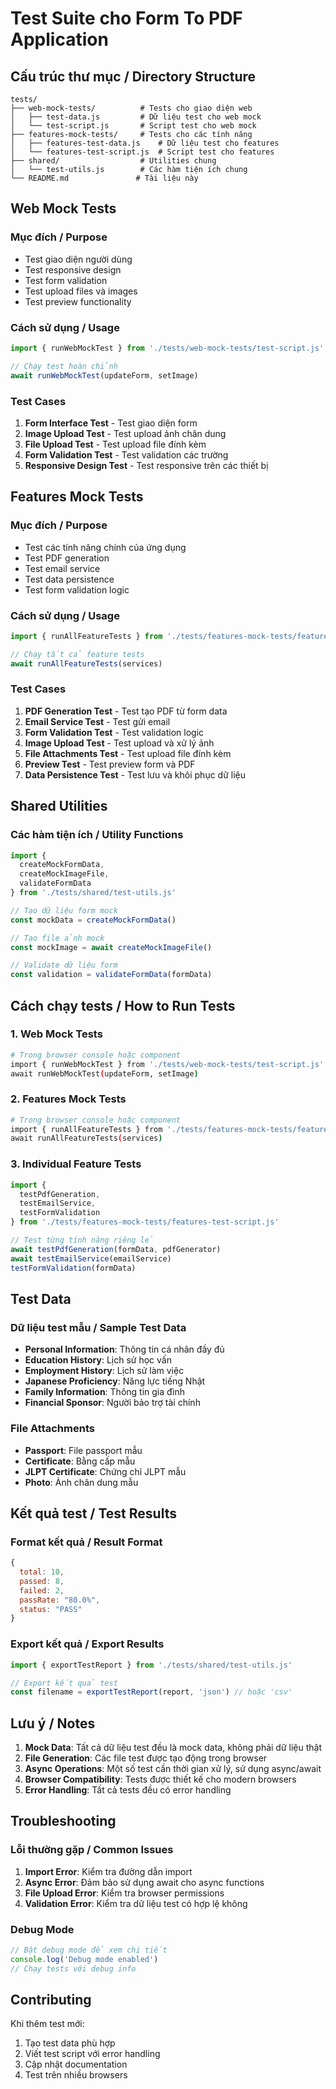# Test Suite cho Form To PDF Application

## Cấu trúc thư mục / Directory Structure

```
tests/
├── web-mock-tests/          # Tests cho giao diện web
│   ├── test-data.js         # Dữ liệu test cho web mock
│   └── test-script.js       # Script test cho web mock
├── features-mock-tests/     # Tests cho các tính năng
│   ├── features-test-data.js    # Dữ liệu test cho features
│   └── features-test-script.js  # Script test cho features
├── shared/                  # Utilities chung
│   └── test-utils.js        # Các hàm tiện ích chung
└── README.md               # Tài liệu này
```

## Web Mock Tests

### Mục đích / Purpose
- Test giao diện người dùng
- Test responsive design
- Test form validation
- Test upload files và images
- Test preview functionality

### Cách sử dụng / Usage

```javascript
import { runWebMockTest } from './tests/web-mock-tests/test-script.js'

// Chạy test hoàn chỉnh
await runWebMockTest(updateForm, setImage)
```

### Test Cases
1. **Form Interface Test** - Test giao diện form
2. **Image Upload Test** - Test upload ảnh chân dung
3. **File Upload Test** - Test upload file đính kèm
4. **Form Validation Test** - Test validation các trường
5. **Responsive Design Test** - Test responsive trên các thiết bị

## Features Mock Tests

### Mục đích / Purpose
- Test các tính năng chính của ứng dụng
- Test PDF generation
- Test email service
- Test data persistence
- Test form validation logic

### Cách sử dụng / Usage

```javascript
import { runAllFeatureTests } from './tests/features-mock-tests/features-test-script.js'

// Chạy tất cả feature tests
await runAllFeatureTests(services)
```

### Test Cases
1. **PDF Generation Test** - Test tạo PDF từ form data
2. **Email Service Test** - Test gửi email
3. **Form Validation Test** - Test validation logic
4. **Image Upload Test** - Test upload và xử lý ảnh
5. **File Attachments Test** - Test upload file đính kèm
6. **Preview Test** - Test preview form và PDF
7. **Data Persistence Test** - Test lưu và khôi phục dữ liệu

## Shared Utilities

### Các hàm tiện ích / Utility Functions

```javascript
import { 
  createMockFormData, 
  createMockImageFile, 
  validateFormData 
} from './tests/shared/test-utils.js'

// Tạo dữ liệu form mock
const mockData = createMockFormData()

// Tạo file ảnh mock
const mockImage = await createMockImageFile()

// Validate dữ liệu form
const validation = validateFormData(formData)
```

## Cách chạy tests / How to Run Tests

### 1. Web Mock Tests
```bash
# Trong browser console hoặc component
import { runWebMockTest } from './tests/web-mock-tests/test-script.js'
await runWebMockTest(updateForm, setImage)
```

### 2. Features Mock Tests
```bash
# Trong browser console hoặc component
import { runAllFeatureTests } from './tests/features-mock-tests/features-test-script.js'
await runAllFeatureTests(services)
```

### 3. Individual Feature Tests
```javascript
import { 
  testPdfGeneration, 
  testEmailService, 
  testFormValidation 
} from './tests/features-mock-tests/features-test-script.js'

// Test từng tính năng riêng lẻ
await testPdfGeneration(formData, pdfGenerator)
await testEmailService(emailService)
testFormValidation(formData)
```

## Test Data

### Dữ liệu test mẫu / Sample Test Data
- **Personal Information**: Thông tin cá nhân đầy đủ
- **Education History**: Lịch sử học vấn
- **Employment History**: Lịch sử làm việc
- **Japanese Proficiency**: Năng lực tiếng Nhật
- **Family Information**: Thông tin gia đình
- **Financial Sponsor**: Người bảo trợ tài chính

### File Attachments
- **Passport**: File passport mẫu
- **Certificate**: Bằng cấp mẫu
- **JLPT Certificate**: Chứng chỉ JLPT mẫu
- **Photo**: Ảnh chân dung mẫu

## Kết quả test / Test Results

### Format kết quả / Result Format
```javascript
{
  total: 10,
  passed: 8,
  failed: 2,
  passRate: "80.0%",
  status: "PASS"
}
```

### Export kết quả / Export Results
```javascript
import { exportTestReport } from './tests/shared/test-utils.js'

// Export kết quả test
const filename = exportTestReport(report, 'json') // hoặc 'csv'
```

## Lưu ý / Notes

1. **Mock Data**: Tất cả dữ liệu test đều là mock data, không phải dữ liệu thật
2. **File Generation**: Các file test được tạo động trong browser
3. **Async Operations**: Một số test cần thời gian xử lý, sử dụng async/await
4. **Browser Compatibility**: Tests được thiết kế cho modern browsers
5. **Error Handling**: Tất cả tests đều có error handling

## Troubleshooting

### Lỗi thường gặp / Common Issues

1. **Import Error**: Kiểm tra đường dẫn import
2. **Async Error**: Đảm bảo sử dụng await cho async functions
3. **File Upload Error**: Kiểm tra browser permissions
4. **Validation Error**: Kiểm tra dữ liệu test có hợp lệ không

### Debug Mode
```javascript
// Bật debug mode để xem chi tiết
console.log('Debug mode enabled')
// Chạy tests với debug info
```

## Contributing

Khi thêm test mới:
1. Tạo test data phù hợp
2. Viết test script với error handling
3. Cập nhật documentation
4. Test trên nhiều browsers
